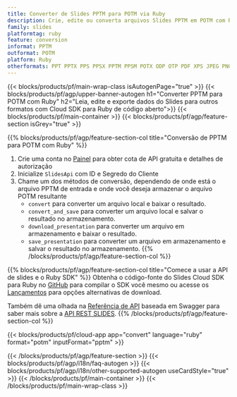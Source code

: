 ```yaml
---
title: Converter de Slides PPTM para POTM via Ruby
description: Crie, edite ou converta arquivos Slides PPTM em POTM com REST API e Open Source Ruby SDK
family: slides
platformtag: ruby
feature: conversion
informat: PPTM
outformat: POTM
platform: Ruby
otherformats: PPT PPTX PPS PPSX PPTM PPSM POTX ODP OTP PDF XPS JPEG PNG BMP TIFF SVG HTML SWF HTML5 GIF XAML XML MD MPEG4
---
```


{{< blocks/products/pf/main-wrap-class isAutogenPage="true" >}}
{{< blocks/products/pf/agp/upper-banner-autogen h1="Converter PPTM para POTM com Ruby" h2="Leia, edite e exporte dados do Slides para outros formatos com Cloud SDK para Ruby de código aberto">}}
{{< blocks/products/pf/main-container >}}
{{< blocks/products/pf/agp/feature-section isGrey="true" >}}

{{% blocks/products/pf/agp/feature-section-col title="Conversão de PPTM para POTM com Ruby" %}}
1. Crie uma conta no <a href="https://dashboard.aspose.cloud/">Painel</a> para obter cota de API gratuita e detalhes de autorização
1. Inicialize ```SlidesApi``` com ID e Segredo do Cliente
1. Chame um dos métodos de conversão, dependendo de onde está o arquivo PPTM de entrada e onde você deseja armazenar o arquivo POTM resultante
    - ```convert``` para converter um arquivo local e baixar o resultado.
    - ```convert_and_save``` para converter um arquivo local e salvar o resultado no armazenamento.
    - ```download_presentation``` para converter um arquivo em armazenamento e baixar o resultado.
    - ```save_presentation``` para converter um arquivo em armazenamento e salvar o resultado no armazenamento.
{{% /blocks/products/pf/agp/feature-section-col %}}

{{% blocks/products/pf/agp/feature-section-col title="Comece a usar a API de slides e o Ruby SDK" %}}
Obtenha o código-fonte do Slides Cloud SDK para Ruby no [GitHub](https://github.com/aspose-slides-cloud/aspose-slides-cloud-ruby) para compilar o SDK você mesmo ou acesse os [Lançamentos](https://releases.aspose.cloud/) para opções alternativas de download.

Também dê uma olhada na [Referência de API](https://apireference.aspose.cloud/slides/) baseada em Swagger para saber mais sobre a [API REST SLIDES](https://products.aspose.cloud/slides/curl/).
{{% /blocks/products/pf/agp/feature-section-col %}}

{{< blocks/products/pf/cloud-app app="convert" language="ruby" format="potm" inputFormat="pptm" >}}

{{< /blocks/products/pf/agp/feature-section >}}
{{< blocks/products/pf/agp/i18n/faq-autogen >}}
{{< blocks/products/pf/agp/i18n/other-supported-autogen useCardStyle="true" >}}
{{< /blocks/products/pf/main-container >}}
{{< /blocks/products/pf/main-wrap-class >}}